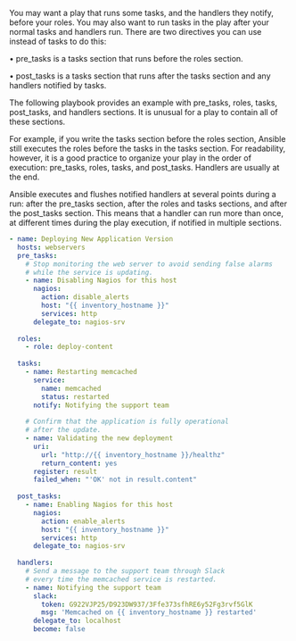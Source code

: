 You may want a play that runs some tasks, and the handlers they notify, before your roles. You may
also want to run tasks in the play after your normal tasks and handlers run. There are two directives
you can use instead of tasks to do this:

• pre_tasks is a tasks section that runs before the roles section.

• post_tasks is a tasks section that runs after the tasks section and any handlers notified by tasks.

The following playbook provides an example with pre_tasks, roles, tasks, post_tasks, and
handlers sections. It is unusual for a play to contain all of these sections.

For example, if you write the tasks section before the roles section, Ansible still executes the roles 
before the tasks in the tasks section. For readability, however, it is a good practice to organize
your play in the order of execution: pre_tasks, roles, tasks, and post_tasks. Handlers are
usually at the end.

Ansible executes and flushes notified handlers at several points during a run: after the pre_tasks
section, after the roles and tasks sections, and after the post_tasks section. This means
that a handler can run more than once, at different times during the play execution, if notified in
multiple sections.

```yml
- name: Deploying New Application Version
  hosts: webservers
  pre_tasks:
    # Stop monitoring the web server to avoid sending false alarms
    # while the service is updating.
    - name: Disabling Nagios for this host
      nagios:
        action: disable_alerts
        host: "{{ inventory_hostname }}"
        services: http
      delegate_to: nagios-srv
  
  roles:
    - role: deploy-content
  
  tasks:
    - name: Restarting memcached
      service:
        name: memcached
        status: restarted
      notify: Notifying the support team
  
    # Confirm that the application is fully operational
    # after the update.
    - name: Validating the new deployment
      uri:
        url: "http://{{ inventory_hostname }}/healthz"
        return_content: yes
      register: result
      failed_when: "'OK' not in result.content"
      
  post_tasks:
    - name: Enabling Nagios for this host
      nagios:
        action: enable_alerts
        host: "{{ inventory_hostname }}"
        services: http
      delegate_to: nagios-srv
  
  handlers:
    # Send a message to the support team through Slack
    # every time the memcached service is restarted.
    - name: Notifying the support team
      slack:
        token: G922VJP25/D923DW937/3Ffe373sfhRE6y52Fg3rvf5GlK
        msg: 'Memcached on {{ inventory_hostname }} restarted'
      delegate_to: localhost
      become: false
```

